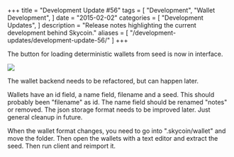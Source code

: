 +++
title = "Development Update #56"
tags = [
    "Development",
    "Wallet Development",
]
date = "2015-02-02"
categories = [
    "Development Updates",
]
description = "Release notes highlighting the current development behind Skycoin."
aliases = [
	"/development-updates/development-update-56/"
]
+++

The button for loading deterministic wallets from seed is now in interface.

![](http://i.imgur.com/72R1j1u.png)

The wallet backend needs to be refactored, but can happen later.

Wallets have an id field, a name field, filename and a seed. This should probably been "filename" as id. The name field should be renamed "notes" or removed. The json storage format needs to be improved later. Just general cleanup in future.

When the wallet format changes, you need to go into ".skycoin/wallet" and move the folder. Then open the wallets with a text editor and extract the seed. Then run client and reimport it.
